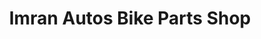 ---
title: "Imran Autos Bike Parts Shop"
url: /karachi/imran-autos-bike-parts-shop/
shop: Motorrad
---